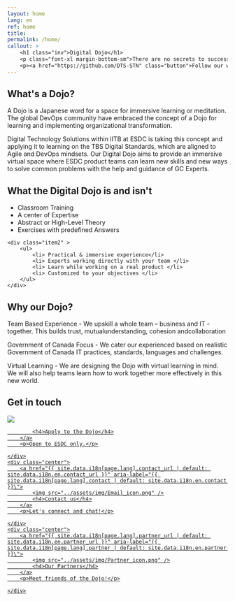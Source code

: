 ```yaml
---
layout: home
lang: en
ref: home
title:  
permalink: /home/
callout: >
    <h1 class="inv">Digital Dojo</h1>
    <p class="font-xl margin-bottom-sm">There are no secrets to success. It is the result of preparation, hard work, and learning from failure.</p>
    <p><a href="https://github.com/DTS-STN" class="button">Follow our work</a></p>
---
```


## What's a Dojo?

A Dojo is a Japanese word for a space for immersive learning or meditation.​ The global DevOps community have embraced the concept of a Dojo for learning and implementing organizational transformation.​

Digital Technology Solutions within IITB at ESDC is taking this concept and applying it to learning on the TBS Digital Standards, which are aligned to Agile and DevOps mindsets.
Our Digital Dojo aims to provide an immersive virtual space where ESDC product teams can learn new skills and new ways to solve common problems with the help and guidance of GC Experts.

## What the Digital Dojo is and isn't

<div class="grid">
    <div class="item1">
        <ul>
            <li> Classroom Training </li>
            <li> A center of Expertise </li>
            <li> Abstract or High-Level Theory </li>
            <li> Exercises with predefined Answers </li>
        </ul>
    </div>

    <div class="item2" >
        <ul>
            <li> Practical & immersive experience</li>
            <li> Experts working directly with your team </li>
            <li> Learn while working on a real product </li>
            <li> Customized to your objectives </li>
        </ul>
    </div>
</div>

## Why our Dojo?

Team Based Experience - We upskill a whole team – business and IT - together.​ This builds trust, mutual​understanding, cohesion and​collaboration

Government of Canada Focus - We cater our experienced based on realistic Government of Canada IT practices, standards,​ languages and challenges.

Virtual Learning - We are designing the Dojo with virtual learning in mind. We will also help teams learn how to work together more effectively in this new world.

## Get in touch


<div class="grid-plain">
    <div class="center">
        <a href="{{ site.data.i18n[page.lang].apply_url | default: site.data.i18n.en.apply_url }}" aria-label="{{ site.data.i18n[page.lang].apply | default: site.data.i18n.en.apply }}\">
            <img src="../assets/img/Form_icon.png" />

            <h4>Apply to the Dojo</h4>
        </a>
        <p>Open to ESDC only.</p>

    </div>
    <div class="center">
        <a href="{{ site.data.i18n[page.lang].contact_url | default: site.data.i18n.en.contact_url }}" aria-label="{{ site.data.i18n[page.lang].contact | default: site.data.i18n.en.contact }}\">
            <img src="../assets/img/Email_icon.png" />
            <h4>Contact us</h4>
        </a>
        <p>Let's connect and chat!</p>

    </div>
    <div class="center">
        <a href="{{ site.data.i18n[page.lang].partner_url | default: site.data.i18n.en.partner_url }}" aria-label="{{ site.data.i18n[page.lang].partner | default: site.data.i18n.en.partner }}\">
            <img src="../assets/img/Partner_icon.png" />
            <h4>Our Partners</h4>
        </a>
        <p>Meet friends of the Dojo!</p>

    </div>
</div>



